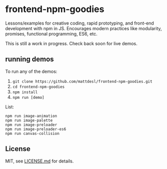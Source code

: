 # frontend-npm-goodies

Lessons/examples for creative coding, rapid prototyping, and front-end development with npm in JS. Encourages modern practices like modularity, promises, functional programming, ES6, etc.

This is still a work in progress. Check back soon for live demos. 

## running demos

To run any of the demos:

1. `git clone https://github.com/mattdesl/frontend-npm-goodies.git`
2. `cd frontend-npm-goodies`
3. `npm install`
4. `npm run [demo]`

List:

```
npm run image-animation
npm run image-palette
npm run image-preloader
npm run image-preloader-es6
npm run canvas-collision
```

## License

MIT, see [LICENSE.md](http://github.com/mattdesl/frontend-npm-goodies/blob/master/LICENSE.md) for details.
